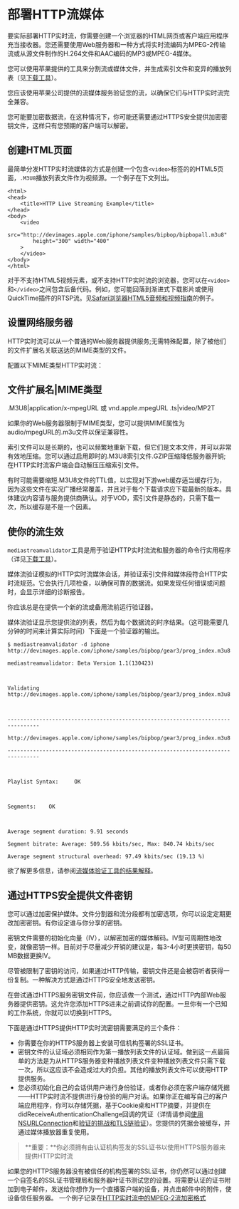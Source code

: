 # 部署HTTP流媒体

要实际部署HTTP实时流，你需要创建一个浏览器的HTML网页或客户端应用程序充当接收器。您还需要使用Web服务器和一种方式将实时流编码为MPEG-2传输流或从源文件制作的H.264文件和AAC编码的MP3或MPEG-4媒体。

您可以使用苹果提供的工具来分割流或媒体文件，并生成索引文件和变异的播放列表（见[下载工具](https://developer.apple.com/library/ios/documentation/NetworkingInternet/Conceptual/StreamingMediaGuide/UsingHTTPLiveStreaming/UsingHTTPLiveStreaming.html#//apple_ref/doc/uid/TP40008332-CH102-SW3)）。

您应该使用苹果公司提供的流媒体服务验证您的流，以确保它们与HTTP实时流完全兼容。

您可能要加密数据流，在这种情况下，你可能还需要通过HTTPS安全提供加密密钥文件，这样只有您预期的客户端可以解密。

## 创建HTML页面

最简单分发HTTP实时流媒体的方式是创建一个包含`<video>`标签的的HTML5页面，`.M3U8`播放列表文件作为视频源。一个例子在下文列出。

```
<html>
<head>
    <title>HTTP Live Streaming Example</title>
</head>
<body>
    <video
        src="http://devimages.apple.com/iphone/samples/bipbop/bipbopall.m3u8"
        height="300" width="400"
    >
    </video>
</body>
</html>
```
对于不支持HTML5视频元素，或不支持HTTP实时流的浏览器，您可以在`<video>`和`</video>`之间包含后备代码。例如，您可能回落到渐进式下载影片或使用QuickTime插件的RTSP流。见[Safari浏览器HTML5音频和视频指南](https://developer.apple.com/library/ios/documentation/AudioVideo/Conceptual/Using_HTML5_Audio_Video/Introduction/Introduction.html#//apple_ref/doc/uid/TP40009523)的例子。

## 设置网络服务器

HTTP实时流可以从一个普通的Web服务器提供服务;无需特殊配置，除了被他们的文件扩展名关联送达的MIME类型的文件。

配置以下MIME类型HTTP实时流：

文件扩展名|MIME类型
-----------------
.M3U8|application/x-mpegURL 或 vnd.apple.mpegURL
.ts|video/MP2T

如果你的Web服务器限制于MIME类型，您可以提供MIME属性为audio/mpegURL的.m3u文件以保证兼容性。

索引文件可以是长期的，也可以频繁地重新下载，但它们是文本文件，并可以非常有效地压缩。您可以通过启用即时的.M3U8索引文件.GZIP压缩降低服务器开销;在HTTP实时流客户端会自动解压压缩索引文件。

有时可能需要缩短.M3U8文件的TTL值，以实现对下游web缓存适当缓存行为，因为这些文件在实况广播经常覆盖，并且对于每个下载请求应下载最新的版本。具体建议内容请与服务提供商确认。对于VOD，索引文件是静态的，只需下载一次，所以缓存是不是一个因素。

## 使你的流生效

`mediastreamvalidator`工具是用于验证HTTP实时流流和服务器的命令行实用程序（详见[下载工具](https://developer.apple.com/library/ios/documentation/NetworkingInternet/Conceptual/StreamingMediaGuide/UsingHTTPLiveStreaming/UsingHTTPLiveStreaming.html#//apple_ref/doc/uid/TP40008332-CH102-SW3)）。

媒体流验证模拟的HTTP实时流媒体会话，并验证索引文件和媒体段符合HTTP实时流规范。它会执行几项检查，以确保可靠的数据流。如果发现任何错误或问题时，会显示详细的诊断报告。

你应该总是在提供一个新的流或备用流前运行验证器。

媒体流验证显示您提供流的列表，然后为每个数据流的时序结果。（这可能需要几分钟的时间来计算实际时间）下面是一个验证器的输出。

```
$ mediastreamvalidator -d iphone http://devimages.apple.com/iphone/samples/bipbop/gear3/prog_index.m3u8

mediastreamvalidator: Beta Version 1.1(130423)

 

Validating http://devimages.apple.com/iphone/samples/bipbop/gear3/prog_index.m3u8

 

--------------------------------------------------------------------------------

http://devimages.apple.com/iphone/samples/bipbop/gear3/prog_index.m3u8

--------------------------------------------------------------------------------

 

Playlist Syntax:     OK

 

Segments:    OK

 

Average segment duration: 9.91 seconds

Segment bitrate: Average: 509.56 kbits/sec, Max: 840.74 kbits/sec

Average segment structural overhead: 97.49 kbits/sec (19.13 %)
```
欲了解更多信息，请参阅[流媒体验证工具的结果解释](https://developer.apple.com/library/ios/technotes/tn2235/_index.html#//apple_ref/doc/uid/DTS40010221)。

## 通过HTTPS安全提供文件密钥

您可以通过加密保护媒体。文件分割器和流分段都有加密选项，你可以设定定期更改加密密钥。有你设定谁与你分享的密钥。

密钥文件需要的初始化向量（IV），以解密加密的媒体解码。IV型可周期性地改变，就像密钥一样。目前对于尽量减少开销的建议是，每3-4小时更换密钥，每50 MB数据更换IV。

尽管被限制了密钥的访问，如果通过HTTP传输，密钥文件还是会被窃听者获得一份复制。一种解决方式是通过HTTPS安全地发送密钥。

在尝试通过HTTPS服务密钥文件前，你应该做一个测试，通过HTTP内部Web服务器提供密钥。这允许您添加HTTPS进来之前调试你的配置。一旦你有一个已知的工作系统，你就可以切换到HTTPS。

下面是通过HTTPS提供HTTP实时流密钥需要满足的三个条件：

- 你需要在你的HTTPS服务器上安装可信机构签署的SSL证书。
- 密钥文件的认证域必须相同作为第一播放列表文件的认证域。做到这一点最简单的方法是为从HTTPS服务器变种播放列表文件变种播放列表文件只需下载一次，所以这应该不会造成过大的负担。其他的播放列表文件可以使用HTTP提供服务。
- 您必须初始化自己的会话供用户进行身份验证，或者你必须在客户端存储凭据——HTTP实时流不提供进行身份验的用户对话。如果你正在编写自己的客户端应用程序，你可以存储凭据，基于Cookie桌和HTTP摘要，并提供在didReceiveAuthenticationChallenge回调的凭证（详情请参阅[使用NSURLConnection](https://developer.apple.com/library/ios/documentation/Cocoa/Conceptual/URLLoadingSystem/Tasks/UsingNSURLConnection.html#//apple_ref/doc/uid/20001836)和[验证的挑战和TLS链验证](https://developer.apple.com/library/ios/documentation/Cocoa/Conceptual/URLLoadingSystem/Articles/AuthenticationChallenges.html#//apple_ref/doc/uid/TP40009507)）。您提供的凭据会被缓存，并通过媒体播放器重复使用。

> **重要：**你必须拥有由认证机构签发的SSL证书以使用HTTPS服务器来提供HTTP实时流

如果您的HTTPS服务器没有被信任的机构签署的SSL证书，你仍然可以通过创建一个自签名的SSL证书管理局和服务器叶证书测试您的设置。将需要认证的证书附加到电子邮件，发送给你想作为一个直播客户端的设备，并点击邮件中的附件，使设备信任服务器。
一个例子记录在[HTTP实时流中的MPEG-2流加密格式](https://developer.apple.com/library/ios/documentation/AudioVideo/Conceptual/HLS_Sample_Encryption/Intro/Intro.html#//apple_ref/doc/uid/TP40012862)


